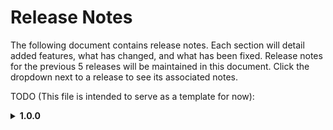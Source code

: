 # Release Notes

The following document contains release notes. Each section will detail added features, what has changed, and what has been fixed. Release notes for the previous 5 releases will be maintained in this document. Click the dropdown next to a release to see its associated notes.

TODO (This file is intended to serve as a template for now):
<details>
<summary><strong>1.0.0</strong></summary>

### Added Features
 - Multinode inference
   - description one
   - description two
 - Blueprints can utilize RDMA connectivity between nodes
   - my description one
   - my description two

### Changed
 - Kuberay replaced by LeaderWorkerSet
 - MLFlow, Prometheus, and Grafana now use persistent volume claims instead of local storage
 - Anchored all versions of helm installs to specific versions which can be found [here](docs/versioning/QuickStartVersions.md).

### Fixed
 - Fixed an issue with mlflow deployments where all mlflow experiments would fail because "Experiment 1" did not exist - bug in mlflow and using :memory: as the runs database.
</details>


